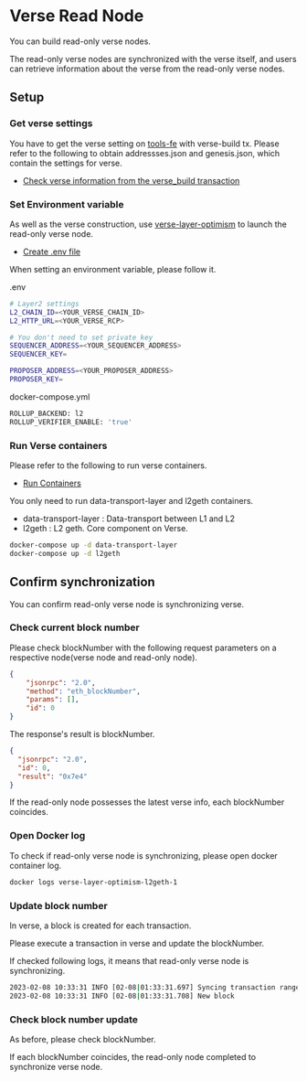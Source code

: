 # Verse Read Node
You can build read-only verse nodes.

The read-only verse nodes are synchronized with the verse itself, and users can retrieve information about the verse from the read-only verse nodes.

## Setup
### Get verse settings
You have to get the verse setting on [tools-fe](https://tools-fe.oasys.games/check-verse) with verse-build tx. Please refer to the following to obtain addressses.json and genesis.json, which contain the settings for verse.

- [Check verse information from the verse_build transaction](https://docs.oasys.games/docs/verse-developer/how-to-build-verse/1-2-manual#4-2-check-verse-information-from-the-verse_build-transaction)

### Set Environment variable
As well as the verse construction, use [verse-layer-optimism](https://github.com/oasysgames/verse-layer-optimism) to launch the read-only verse node.

- [Create .env file](https://docs.oasys.games/docs/verse-developer/how-to-build-verse/1-2-manual#5-create-env-file)

When setting an environment variable, please follow it.

.env
```bash
# Layer2 settings
L2_CHAIN_ID=<YOUR_VERSE_CHAIN_ID>
L2_HTTP_URL=<YOUR_VERSE_RCP>

# You don't need to set private_key
SEQUENCER_ADDRESS=<YOUR_SEQUENCER_ADDRESS>
SEQUENCER_KEY=

PROPOSER_ADDRESS=<YOUR_PROPOSER_ADDRESS>
PROPOSER_KEY=
```

docker-compose.yml
```bash
ROLLUP_BACKEND: l2
ROLLUP_VERIFIER_ENABLE: 'true'
```

### Run Verse containers
Please refer to the following to run verse containers.

- [Run Containers](https://docs.oasys.games/docs/verse-developer/how-to-build-verse/1-2-manual#6-run-containers)

You only need to run data-transport-layer and l2geth containers.

- data-transport-layer : Data-transport between L1 and L2
- l2geth : L2 geth. Core component on Verse. 

```bash
docker-compose up -d data-transport-layer
docker-compose up -d l2geth
```

## Confirm synchronization
You can confirm read-only verse node is synchronizing verse. 

### Check current block number
Please check blockNumber with the following request parameters on a respective node(verse node and read-only node).

```json
{
    "jsonrpc": "2.0",
    "method": "eth_blockNumber",
    "params": [],
    "id": 0
}
```

The response's result is blockNumber.
```json
{
  "jsonrpc": "2.0",
  "id": 0,
  "result": "0x7e4"
}
```

If the read-only node possesses the latest verse info, each blockNumber coincides.  

### Open Docker log
To check if read-only verse node is synchronizing, please open docker container log.

```bash
docker logs verse-layer-optimism-l2geth-1
```

### Update block number
In verse, a block is created for each transaction.

Please execute a transaction in verse and update the blockNumber.

If checked following logs, it means that read-only verse node is synchronizing.
```bash
2023-02-08 10:33:31 INFO [02-08|01:33:31.697] Syncing transaction range                start=2047 end=2047 backend=l2
2023-02-08 10:33:31 INFO [02-08|01:33:31.708] New block                                index=2047 l1-timestamp=1675820010 l1-blocknumber=762673 tx-hash=0x4ecebfaad3c98a0337ad122e11db2b30d20ac4e5ada757193e1ce03e2957b7e4 queue-orign=sequencer gas=2448863 fees=0 elapsed=6.310ms
```

### Check block number update
As before, please check blockNumber.

If each blockNumber coincides, the read-only node completed to synchronize verse node.
